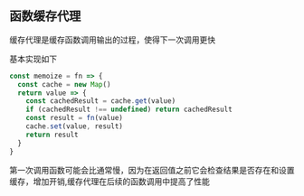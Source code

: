 
## 函数缓存代理
缓存代理是缓存函数调用输出的过程，使得下一次调用更快

基本实现如下
```js
const memoize = fn => {
  const cache = new Map()
  return value => {
    const cachedResult = cache.get(value)
    if (cachedResult !== undefined) return cachedResult
    const result = fn(value)
    cache.set(value, result)
    return result
  }
}
```

第一次调用函数可能会比通常慢，因为在返回值之前它会检查结果是否存在和设置缓存，增加开销,缓存代理在后续的函数调用中提高了性能